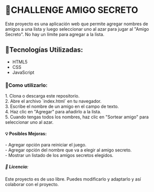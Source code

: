 <h1>🎯CHALLENGE AMIGO SECRETO</h1>
<p>Este proyecto es una aplicación web que permite agregar nombres de amigos a una lista y luego seleccionar uno al azar para jugar al "Amigo Secreto".
No hay un límite para agregar a la lista.</p>
<h2>📌Tecnologías Utilizadas:</h2>

- HTML5<br>  
- CSS  <br>
- JavaScript  <br>


<h3>🚀Como utilizarlo:</h3>
<p>
1. Clona o descarga este repositorio. <br>  
2. Abre el archivo `index.html` en tu navegador.  <br>
3. Escribe el nombre de un amigo en el campo de texto.  <br>
4. Haz clic en "Agregar" para añadirlo a la lista.  <br>
5. Cuando tengas todos los nombres, haz clic en "Sortear amigo" para seleccionar uno al azar.  <br>
</p>

<h4> 💡 Posibles Mejoras:</h4>
- Agregar opción para reiniciar el juego.<br>
- Agregar opción del nombre que va a elegir al amigo secreto.<br>
- Mostrar un listado de los amigos secretos elegidos.<br>

<h5> 📄 Licencia:</h5>
Este proyecto es de uso libre. Puedes modificarlo y adaptarlo y así colaborar con el proyecto.






